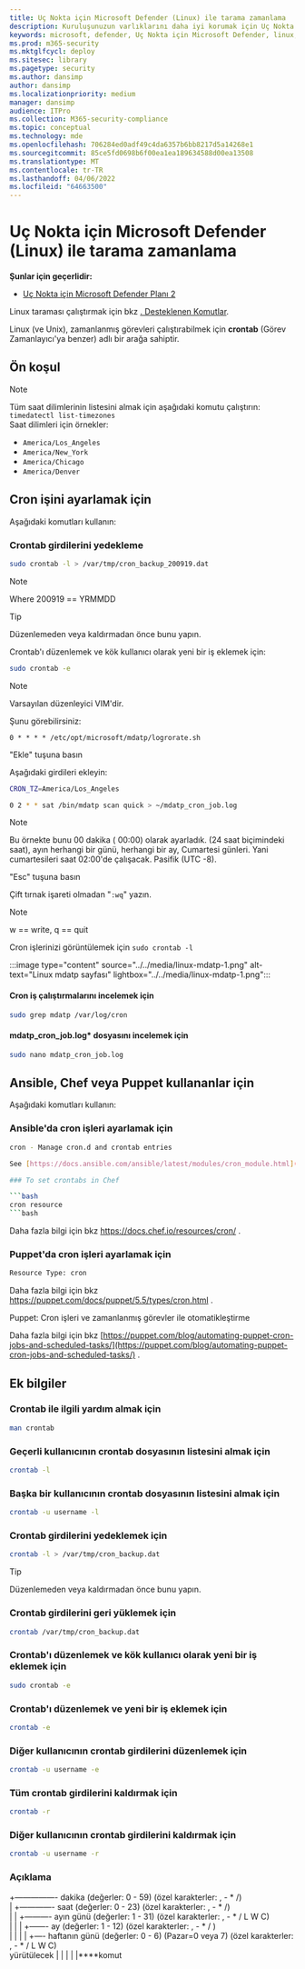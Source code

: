 ```yaml
---
title: Uç Nokta için Microsoft Defender (Linux) ile tarama zamanlama
description: Kuruluşunuzun varlıklarını daha iyi korumak için Uç Nokta için Microsoft Defender (Linux) için otomatik tarama süresi zamanlamayı öğrenin.
keywords: microsoft, defender, Uç Nokta için Microsoft Defender, linux, scans, virüsten koruma, uç nokta için microsoft defender (linux)
ms.prod: m365-security
ms.mktglfcycl: deploy
ms.sitesec: library
ms.pagetype: security
ms.author: dansimp
author: dansimp
ms.localizationpriority: medium
manager: dansimp
audience: ITPro
ms.collection: M365-security-compliance
ms.topic: conceptual
ms.technology: mde
ms.openlocfilehash: 706284ed0adf49c4da6357b6bb8217d5a14268e1
ms.sourcegitcommit: 85ce5fd0698b6f00ea1ea189634588d00ea13508
ms.translationtype: MT
ms.contentlocale: tr-TR
ms.lasthandoff: 04/06/2022
ms.locfileid: "64663500"
---
```

# <a name="schedule-scans-with-microsoft-defender-for-endpoint-linux"></a>Uç Nokta için Microsoft Defender (Linux) ile tarama zamanlama

**Şunlar için geçerlidir:**
- [Uç Nokta için Microsoft Defender Planı 2](https://go.microsoft.com/fwlink/p/?linkid=2154037)


Linux taraması çalıştırmak için bkz [. Desteklenen Komutlar](/microsoft-365/security/defender-endpoint/linux-resources#supported-commands).

Linux (ve Unix), zamanlanmış görevleri çalıştırabilmek için **crontab** (Görev Zamanlayıcı'ya benzer) adlı bir arağa sahiptir.

## <a name="pre-requisite"></a>Ön koşul

> [!NOTE]
> Tüm saat dilimlerinin listesini almak için aşağıdaki komutu çalıştırın: `timedatectl list-timezones`<br>
> Saat dilimleri için örnekler:
>
> - `America/Los_Angeles`
> - `America/New_York`
> - `America/Chicago`
> - `America/Denver`

## <a name="to-set-the-cron-job"></a>Cron işini ayarlamak için

Aşağıdaki komutları kullanın:

### <a name="backup-crontab-entries"></a>Crontab girdilerini yedekleme

```bash
sudo crontab -l > /var/tmp/cron_backup_200919.dat
```

> [!NOTE]
> Where 200919 == YRMMDD

> [!TIP]
> Düzenlemeden veya kaldırmadan önce bunu yapın.

Crontab'ı düzenlemek ve kök kullanıcı olarak yeni bir iş eklemek için:

```bash
sudo crontab -e
```

> [!NOTE]
> Varsayılan düzenleyici VIM'dir.

Şunu görebilirsiniz:

```outbou
0 * * * * /etc/opt/microsoft/mdatp/logrorate.sh
```

"Ekle" tuşuna basın

Aşağıdaki girdileri ekleyin:

```bash
CRON_TZ=America/Los_Angeles

0 2 * * sat /bin/mdatp scan quick > ~/mdatp_cron_job.log
```

> [!NOTE]
> Bu örnekte bunu 00 dakika ( 00:00) olarak ayarladık. (24 saat biçimindeki saat), ayın herhangi bir günü, herhangi bir ay, Cumartesi günleri. Yani cumartesileri saat 02:00'de çalışacak. Pasifik (UTC -8).

"Esc" tuşuna basın

Çift tırnak işareti olmadan "`:wq`" yazın.

> [!NOTE]
> w == write, q == quit

Cron işlerinizi görüntülemek için `sudo crontab -l`

:::image type="content" source="../../media/linux-mdatp-1.png" alt-text="Linux mdatp sayfası" lightbox="../../media/linux-mdatp-1.png":::

#### <a name="to-inspect-cron-job-runs"></a>Cron iş çalıştırmalarını incelemek için

```bash
sudo grep mdatp /var/log/cron
```

#### <a name="to-inspect-the-mdatp_cron_joblog"></a>mdatp_cron_job.log* dosyasını incelemek için

```bash
sudo nano mdatp_cron_job.log
```

## <a name="for-those-who-use-ansible-chef-or-puppet"></a>Ansible, Chef veya Puppet kullananlar için

Aşağıdaki komutları kullanın:

### <a name="to-set-cron-jobs-in-ansible"></a>Ansible'da cron işleri ayarlamak için

```bash
cron - Manage cron.d and crontab entries

See [https://docs.ansible.com/ansible/latest/modules/cron_module.html](https://docs.ansible.com/ansible/latest/modules/cron_module.html) for more information.

### To set crontabs in Chef

```bash
cron resource
```bash

```
Daha fazla bilgi için bkz <https://docs.chef.io/resources/cron/> .

### <a name="to-set-cron-jobs-in-puppet"></a>Puppet'da cron işleri ayarlamak için

```bash
Resource Type: cron
```

Daha fazla bilgi için bkz <https://puppet.com/docs/puppet/5.5/types/cron.html> .

Puppet: Cron işleri ve zamanlanmış görevler ile otomatikleştirme

Daha fazla bilgi için bkz [https://puppet.com/blog/automating-puppet-cron-jobs-and-scheduled-tasks/](https://puppet.com/blog/automating-puppet-cron-jobs-and-scheduled-tasks/) .

## <a name="additional-information"></a>Ek bilgiler

### <a name="to-get-help-with-crontab"></a>Crontab ile ilgili yardım almak için

```bash
man crontab
```

### <a name="to-get-a-list-of-crontab-file-of-the-current-user"></a>Geçerli kullanıcının crontab dosyasının listesini almak için

```bash
crontab -l
```

### <a name="to-get-a-list-of-crontab-file-of-another-user"></a>Başka bir kullanıcının crontab dosyasının listesini almak için

```bash
crontab -u username -l
```

### <a name="to-backup-crontab-entries"></a>Crontab girdilerini yedeklemek için

```bash
crontab -l > /var/tmp/cron_backup.dat
```

> [!TIP]
> Düzenlemeden veya kaldırmadan önce bunu yapın.

### <a name="to-restore-crontab-entries"></a>Crontab girdilerini geri yüklemek için

```bash
crontab /var/tmp/cron_backup.dat
```

### <a name="to-edit-the-crontab-and-add-a-new-job-as-a-root-user"></a>Crontab'ı düzenlemek ve kök kullanıcı olarak yeni bir iş eklemek için

```bash
sudo crontab -e
```

### <a name="to-edit-the-crontab-and-add-a-new-job"></a>Crontab'ı düzenlemek ve yeni bir iş eklemek için

```bash
crontab -e
```

### <a name="to-edit-other-users-crontab-entries"></a>Diğer kullanıcının crontab girdilerini düzenlemek için

```bash
crontab -u username -e
```

### <a name="to-remove-all-crontab-entries"></a>Tüm crontab girdilerini kaldırmak için

```bash
crontab -r
```

### <a name="to-remove-other-users-crontab-entries"></a>Diğer kullanıcının crontab girdilerini kaldırmak için

```bash
crontab -u username -r
```

### <a name="explanation"></a>Açıklama

+—————- dakika (değerler: 0 - 59) (özel karakterler: , \- \* /)  <br>
| +————- saat (değerler: 0 - 23) (özel karakterler: , \- \* /) <br>
| | +———- ayın günü (değerler: 1 - 31) (özel karakterler: , \- \* / L W C)  <br>
| | | +——- ay (değerler: 1 - 12) (özel karakterler: , \- \* / )  <br>
| | | | +—- haftanın günü (değerler: 0 - 6) (Pazar=0 veya 7) (özel karakterler: , \- \* / L W C) <br>
yürütülecek | | | | |****komut
